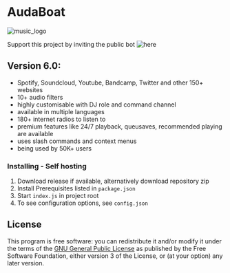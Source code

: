 # AudaBoat

![music_logo](https://user-images.githubusercontent.com/68675629/130319127-8d4a6e3f-d33b-4ede-a1b2-e1383e4118c1.jpg)

Support this project by inviting the public bot ![here](https://discord.ly/auda)

## Version 6.0:

- Spotify, Soundcloud, Youtube, Bandcamp, Twitter and other 150+ websites 
- 10+ audio filters
- highly customisable with DJ role and command channel
- available in multiple languages 
- 180+ internet radios to listen to 
- premium features like 24/7 playback, queusaves, recommended playing are available
- uses slash commands and context menus 
- being used by 50K+ users 

### Installing - Self hosting

1. Download release if available, alternatively download repository zip
2. Install Prerequisites listed in `package.json`
3. Start ```index.js``` in project root
4. To see configuration options, see `config.json`

## License

This program is free software: you can redistribute it and/or modify
it under the terms of the [GNU General Public License](LICENSE.txt) as published by
the Free Software Foundation, either version 3 of the License, or
(at your option) any later version.
